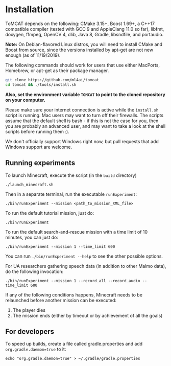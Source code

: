 Installation
============

ToMCAT depends on the following: CMake 3.15+, Boost 1.69+, a C++17 compatible
compiler (tested with GCC 9 and AppleClang 11.0 so far), libfmt, doxygen,
ffmpeg, OpenCV 4, dlib, Java 8, Gradle, libsndfile, and portaudio.

**Note:** On Debian-flavored Linux distros, you will need to install CMake and
Boost from source, since the versions installed by apt-get are not new enough
(as of 11/19/2019).

The following commands should work for users that use either MacPorts,
Homebrew, or apt-get as their package manager. 

```bash
git clone https://github.com/ml4ai/tomcat
cd tomcat && ./tools/install.sh
```

**Also, set the environment variable `TOMCAT` to point to the cloned repository
on your computer.**

Please make sure your internet connection is active while the `install.sh`
script is running. Mac users may want to turn off their firewalls.
The scripts assume that the default shell is bash - if this is not the case for
you, then you are probably an advanced user, and may want to take a look at the
shell scripts before running them :).

We don't officially support Windows right now, but pull requests that add
Windows support are welcome.


Running experiments
-------------------

To launch Minecraft, execute the script (in the `build` directory)

    ./launch_minecraft.sh

Then in a separate terminal, run the executable `runExperiment`:

    ./bin/runExperiment --mission <path_to_mission_XML_file>

To run the default tutorial mission, just do:

    ./bin/runExperiment

To run the default search-and-rescue mission with a time limit of 10 minutes, you can just do:

    ./bin/runExperiment --mission 1 --time_limit 600

You can run `./bin/runExperiment --help` to see the other possible options.

For UA researchers gathering speech data (in addition to other Malmo data), do
the following invocation:

    ./bin/runExperiment --mission 1 --record_all --record_audio --time_limit 600

If any of the following conditions happens, Minecraft needs to be relaunched
before another mission can be executed:

1. The player dies
2. The mission ends (either by timeout or by achievement of all the goals)

## For developers

To speed up builds, create a file called gradle.properties and add
`org.gradle.daemon=true` to it:

    echo "org.gradle.daemon=true" > ~/.gradle/gradle.properties

